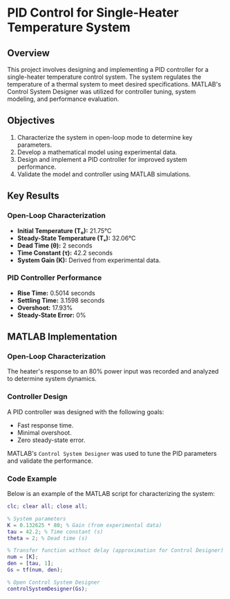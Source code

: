 # PID Control for Single-Heater Temperature System

## Overview
This project involves designing and implementing a PID controller for a single-heater temperature control system. The system regulates the temperature of a thermal system to meet desired specifications. MATLAB's Control System Designer was utilized for controller tuning, system modeling, and performance evaluation.

## Objectives
1. Characterize the system in open-loop mode to determine key parameters.
2. Develop a mathematical model using experimental data.
3. Design and implement a PID controller for improved system performance.
4. Validate the model and controller using MATLAB simulations.


## Key Results
### Open-Loop Characterization
- **Initial Temperature (T₀):** 21.75°C
- **Steady-State Temperature (Tₓ):** 32.06°C
- **Dead Time (θ):** 2 seconds
- **Time Constant (τ):** 42.2 seconds
- **System Gain (K):** Derived from experimental data.

### PID Controller Performance
- **Rise Time:** 0.5014 seconds
- **Settling Time:** 3.1598 seconds
- **Overshoot:** 17.93%
- **Steady-State Error:** 0%

## MATLAB Implementation
### Open-Loop Characterization
The heater's response to an 80% power input was recorded and analyzed to determine system dynamics.

### Controller Design
A PID controller was designed with the following goals:
- Fast response time.
- Minimal overshoot.
- Zero steady-state error.

MATLAB's `Control System Designer` was used to tune the PID parameters and validate the performance.

### Code Example
Below is an example of the MATLAB script for characterizing the system:

```matlab
clc; clear all; close all;

% System parameters
K = 0.132625 * 80; % Gain (from experimental data)
tau = 42.2; % Time constant (s)
theta = 2; % Dead time (s)

% Transfer function without delay (approximation for Control Designer)
num = [K];
den = [tau, 1];
Gs = tf(num, den);

% Open Control System Designer
controlSystemDesigner(Gs);
